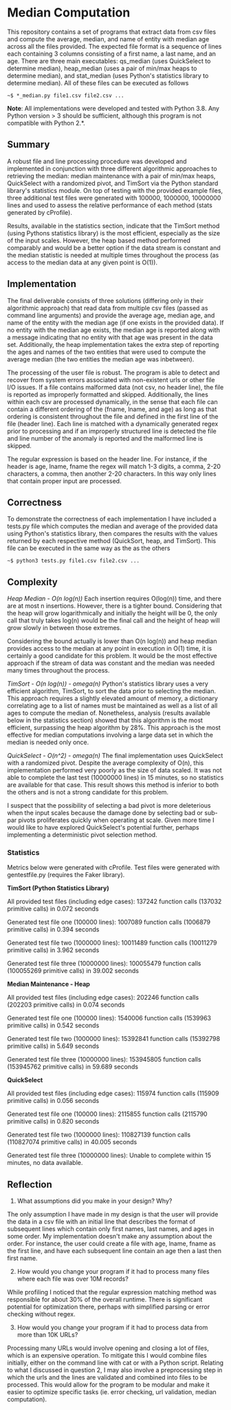 # Median Computation

This repository contains a set of programs that extract data from csv files and compute the average, median, and name of entity with median age across all the files provided. The expected file format is a sequence of lines each containing 3 columns consisting of a first name, a last name, and an age. There are three main executables: qs_median (uses QuickSelect to determine median), heap_median (uses a pair of min/max heaps to determine median), and stat_median (uses Python's statistics library to determine median). All of these files can be executed as follows

```
~$ *_median.py file1.csv file2.csv ...
```

**Note**: All implementations were developed and tested with Python 3.8. Any Python version > 3 should be sufficient, although this program is not compatible with Python 2.\*.

## Summary
A robust file and line processing procedure was developed and implemented in conjunction with three different algorithmic approaches to retrieving the median: median maintenance with a pair of min/max heaps, QuickSelect with a randomized pivot, and TimSort via the Python standard library's statistics module. On top of testing with the provided example files, three additional test files were generated with 100000, 1000000, 10000000 lines and used to assess the relative performance of each method (stats generated by cProfile).

Results, available in the statistics section, indicate that the TimSort method (using Pythons statistics library) is the most efficient, especially as the size of the input scales. However, the heap based method performed comparably and would be a better option if the data stream is constant and the median statistic is needed at multiple times throughout the process (as access to the median data at any given point is O(1)).


## Implementation

The final deliverable consists of three solutions (differing only in their algorithmic approach) that read data from multiple csv files (passed as command line arguments) and provide the average age, median age, and name of the entity with the median age (if one exists in the provided data). If no entity with the median age exists, the median age is reported along with a message indicating that no entity with that age was present in the data set. Additionally, the heap implementation takes the extra step of reporting the ages and names of the two entities that were used to compute the average median (the two entities the median age was inbetween).

The processing of the user file is robust. The program is able to detect and recover from system errors associated with non-existent urls or other file I/O issues. If a file contains malformed data (not csv, no header line), the file is reported as improperly formatted and skipped. Additionally, the lines within each csv are processed dynamically, in the sense that each file can contain a different ordering of the (fname, lname, and age) as long as that ordering is consistent throughout the file and defined in the first line of the file (header line). Each line is matched with a dynamically generated regex prior to processing and if an improperly structured line is detected the file and line number of the anomaly is reported and the malformed line is skipped.

The regular expression is based on the header line. For instance, if the header is age, lname, fname the regex will match 1-3 digits, a comma, 2-20 characters, a comma, then another 2-20 characters. In this way only lines that contain proper input are processed.

## Correctness

To demonstrate the correctness of each implementation I have included a tests.py file which computes the median and average of the provided data using Python's statistics library, then compares the results with the values returned by each respective method (QuickSort, heap, and TimSort). This file can be executed in the same way as the as the others

```
~$ python3 tests.py file1.csv file2.csv ...
```

## Complexity
*Heap Median - O(n log(n))*
Each insertion requires O(log(n)) time, and there are at most n insertions. However, there is a tighter bound. Considering that the heap will grow logarithmically and initially the height will be 0, the only call that truly takes log(n) would be the final call and the height of heap will grow slowly in between those extremes.

Considering the bound actually is lower than O(n log(n)) and heap median provides access to the median at any point in execution in O(1) time, it is certainly a good candidate for this problem. It would be the most effective approach if the stream of data was constant and the median was needed many times throughout the process.

*TimSort - O(n log(n)) - omega(n)*
Python's statistics library uses a very efficient algorithm, TimSort, to sort the data prior to selecting the median. This approach requires a slightly elevated amount of memory, a dictionary correlating age to a list of names must be maintained as well as a list of all ages to compute the median of. Nonetheless, analysis (results available below in the statistics section) showed that this algorithm is the most efficient, surpassing the heap algorithm by 28%. This approach is the most effective for median computations involving a large data set in which the median is needed only once.

*QuickSelect - O(n^2) - omega(n)*
The final implementation uses QuickSelect with a randomized pivot. Despite the average complexity of O(n), this implementation performed very poorly as the size of data scaled. It was not able to complete the last test (10000000 lines) in 15 minutes, so no statistics are available for that case. This result shows this method is inferior to both the others and is not a strong candidate for this problem.

I suspect that the possibility of selecting a bad pivot is more deleterious when the input scales because the damage done by selecting bad or sub-par pivots proliferates quickly when operating at scale. Given more time I would like to have explored QuickSelect's potential further, perhaps implementing a deterministic pivot selection method.

### Statistics
Metrics below were generated with cProfile. Test files were generated with gentestfile.py (requires the Faker library).

**TimSort (Python Statistics Library)**

All provided test files (including edge cases):
137242 function calls (137032 primitive calls) in 0.072 seconds

Generated test file one (100000 lines):
1007089 function calls (1006879 primitive calls) in 0.394 seconds

Generated test file two (1000000 lines):
10011489 function calls (10011279 primitive calls) in 3.962 seconds

Generated test file three (10000000 lines):
100055479 function calls (100055269 primitive calls) in 39.002 seconds

**Median Maintenance - Heap**

All provided test files (including edge cases):
202246 function calls (202203 primitive calls) in 0.074 seconds

Generated test file one (100000 lines):
1540006 function calls (1539963 primitive calls) in 0.542 seconds

Generated test file two (1000000 lines):
15392841 function calls (15392798 primitive calls) in 5.649 seconds

Generated test file three (10000000 lines):
153945805 function calls (153945762 primitive calls) in 59.689 seconds


**QuickSelect**

All provided test files (including edge cases):
115974 function calls (115909 primitive calls) in 0.056 seconds

Generated test file one (100000 lines):
2115855 function calls (2115790 primitive calls) in 0.820 seconds

Generated test file two (1000000 lines):
110827139 function calls (110827074 primitive calls) in 40.005 seconds

Generated test file three (10000000 lines):
Unable to complete within 15 minutes, no data available.


## Reflection

1. What assumptions did you make in your design? Why?

The only assumption I have made in my design is that the user will provide the data in a csv file with an initial line that describes the format of subsequent lines which contain only first names, last names, and ages in some order. My implementation doesn't make any assumption about the order. For instance, the user could create a file with age, lname, fname as the first line, and have each subsequent line contain an age then a last then first name.

2. How would you change your program if it had to process many files where each file was over 10M records?

While profiling I noticed that the regular expression matching method was responsible for about 30% of the overall runtime. There is significant potential for optimization there, perhaps with simplified parsing or error checking without regex.

3. How would you change your program if it had to process data from more than 10K URLs?

Processing many URLs would involve opening and closing a lot of files, which is an expensive operation. To mitigate this I would combine files initially, either on the command line with cat or with a Python script. Relating to what I discussed in question 2, I may also involve a preprocessing step in which the urls and the lines are validated and combined into files to be processed. This would allow for the program to be modular and make it easier to optimize specific tasks (ie. error checking, url validation, median computation).

